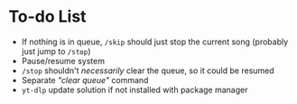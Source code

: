 # To-do List
- If nothing is in queue, `/skip` should just stop the current song (probably just jump to `/stop`)
- Pause/resume system
- `/stop` shouldn't *necessarily* clear the queue, so it could be resumed
- Separate *"clear queue"* command
- `yt-dlp` update solution if not installed with package manager
